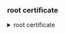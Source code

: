 

### root certificate
<details>
  <summary>root certificate</summary>
```
openssl x509  -in cacert.crt      -noout -text -nameopt sep_multiline

```
</details>








